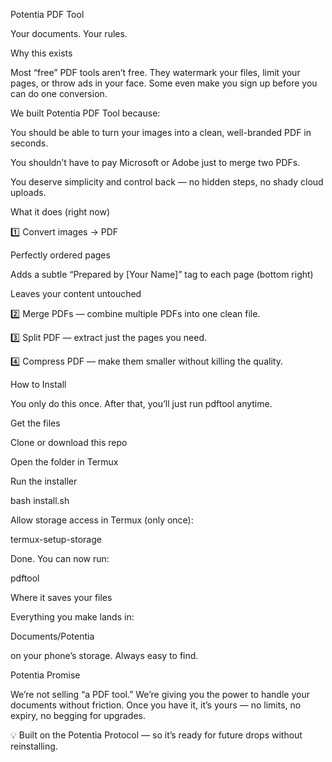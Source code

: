 Potentia PDF Tool

Your documents. Your rules.

Why this exists

Most “free” PDF tools aren’t free. They watermark your files, limit your pages, or throw ads in your face.
Some even make you sign up before you can do one conversion.

We built Potentia PDF Tool because:

You should be able to turn your images into a clean, well-branded PDF in seconds.

You shouldn’t have to pay Microsoft or Adobe just to merge two PDFs.

You deserve simplicity and control back — no hidden steps, no shady cloud uploads.

What it does (right now)

1️⃣ Convert images → PDF

Perfectly ordered pages

Adds a subtle “Prepared by [Your Name]” tag to each page (bottom right)

Leaves your content untouched

2️⃣ Merge PDFs — combine multiple PDFs into one clean file.

3️⃣ Split PDF — extract just the pages you need.

4️⃣ Compress PDF — make them smaller without killing the quality.

How to Install

You only do this once. After that, you’ll just run pdftool anytime.

Get the files

Clone or download this repo

Open the folder in Termux

Run the installer

bash install.sh


Allow storage access in Termux (only once):

termux-setup-storage


Done. You can now run:

pdftool

Where it saves your files

Everything you make lands in:

Documents/Potentia


on your phone’s storage. Always easy to find.

Potentia Promise

We’re not selling “a PDF tool.”
We’re giving you the power to handle your documents without friction.
Once you have it, it’s yours — no limits, no expiry, no begging for upgrades.

💡 Built on the Potentia Protocol — so it’s ready for future drops without reinstalling.
